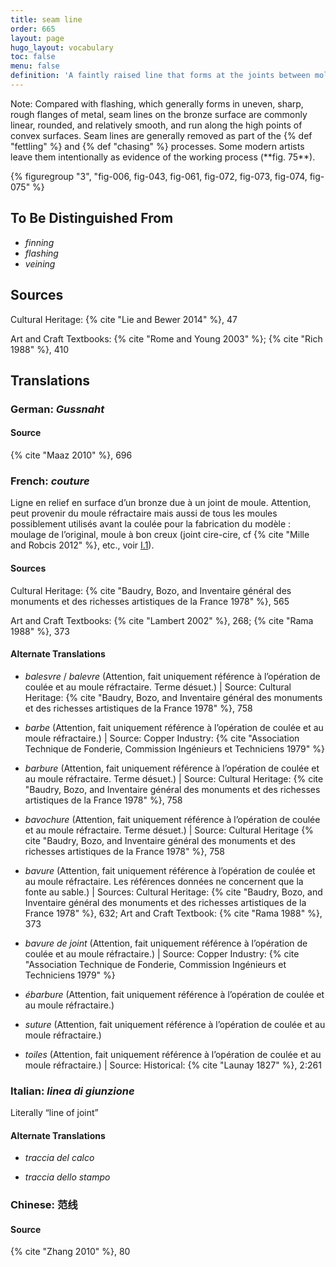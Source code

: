 ```yaml
---
title: seam line
order: 665
layout: page
hugo_layout: vocabulary
toc: false
menu: false
definition: 'A faintly raised line that forms at the joints between mold sections when a molten material or slurry is poured into a {% def "piece mold" %}. Seam lines are found on plaster or wax casts as well as on bronzes cast in piece molds. In ancient Chinese bronzes, some seam lines were exaggerated and integrated into the design of the casts, as can be seen in the elephant-shaped vessel in [Case Study 3](#CaseStudy3) (**fig. 26**). The term also refers to the line along which the pieces of a {% def "refractory mold" "refractory" %} {% def "piece mold" %} join, which is the locus of the line that forms on the bronze. Depending on the how well the piece mold pieces fit together, the seam line may be more or less raised. More extreme {% def "flashing" %} occurs with ill-fitting pieces.'
---
```


<div class="backmatter">
Note: Compared with flashing, which generally forms in uneven, sharp, rough flanges of metal, seam lines on the bronze surface are commonly linear, rounded, and relatively smooth, and run along the high points of convex surfaces. Seam lines are generally removed as part of the {% def "fettling" %} and {% def "chasing" %} processes. Some modern artists leave them intentionally as evidence of the working process (**fig. 75**).
</div>

{% figuregroup "3", "fig-006, fig-043, fig-061, fig-072, fig-073, fig-074, fig-075" %}

## To Be Distinguished From

- *finning*
- *flashing*
- *veining*

## Sources

Cultural Heritage: {% cite "Lie and Bewer 2014" %}, 47

Art and Craft Textbooks: {% cite "Rome and Young 2003" %}; {% cite "Rich 1988" %}, 410

## Translations

<div class="accordion">

### **German**: *Gussnaht*

#### Source

{% cite "Maaz 2010" %}, 696

### **French**: *couture*

Ligne en relief en surface d’un bronze due à un joint de moule. Attention, peut provenir du moule réfractaire mais aussi de tous les moules possiblement utilisés avant la coulée pour la fabrication du modèle : moulage de l’original, moule à bon creux (joint cire-cire, cf {% cite "Mille and Robcis 2012" %}, etc., voir [I.1](#I.1)).

#### Sources

Cultural Heritage: {% cite "Baudry, Bozo, and Inventaire général des monuments et des richesses artistiques de la France 1978" %}, 565

Art and Craft Textbooks: {% cite "Lambert 2002" %}, 268; {% cite "Rama 1988" %}, 373

#### Alternate Translations

- *balesvre* / *balevre* (Attention, fait uniquement référence à l’opération de coulée et au moule réfractaire. Terme désuet.) | Source: Cultural Heritage: {% cite "Baudry, Bozo, and Inventaire général des monuments et des richesses artistiques de la France 1978" %}, 758

- *barbe* (Attention, fait uniquement référence à l’opération de coulée et au moule réfractaire.) | Source: Copper Industry: {% cite "Association Technique de Fonderie, Commission Ingénieurs et Techniciens 1979" %}

- *barbure* (Attention, fait uniquement référence à l’opération de coulée et au moule réfractaire. Terme désuet.) | Source: Cultural Heritage: {% cite "Baudry, Bozo, and Inventaire général des monuments et des richesses artistiques de la France 1978" %}, 758

- *bavochure* (Attention, fait uniquement référence à l’opération de coulée et au moule réfractaire. Terme désuet.) | Source: Cultural Heritage {% cite "Baudry, Bozo, and Inventaire général des monuments et des richesses artistiques de la France 1978" %}, 758

- *bavure* (Attention, fait uniquement référence à l’opération de coulée et au moule réfractaire. Les références données ne concernent que la fonte au sable.) | Sources: Cultural Heritage: {% cite "Baudry, Bozo, and Inventaire général des monuments et des richesses artistiques de la France 1978" %}, 632; Art and Craft Textbook: {% cite "Rama 1988" %}, 373

- *bavure de joint* (Attention, fait uniquement référence à l’opération de coulée et au moule réfractaire.) | Source: Copper Industry: {% cite "Association Technique de Fonderie, Commission Ingénieurs et Techniciens 1979" %}

- *ébarbure* (Attention, fait uniquement référence à l’opération de coulée et au moule réfractaire.)

- *suture* (Attention, fait uniquement référence à l’opération de coulée et au moule réfractaire.)

- *toiles* (Attention, fait uniquement référence à l’opération de coulée et au moule réfractaire.) | Source: Historical: {% cite "Launay 1827" %}, 2:261

### **Italian**: *linea di giunzione*

Literally “line of joint”

#### Alternate Translations

- *traccia del calco*

- *traccia dello stampo*

### **Chinese**: 范线

#### Source

{% cite "Zhang 2010" %}, 80

</div>
